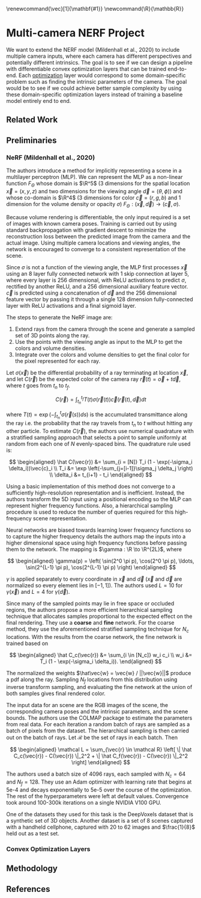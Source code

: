 \renewcommand{\vec}[1]{\mathbf{#1}}
\newcommand{\R}{\mathbb{R}}


# Multi-camera NERF Project

We want to extend the NERF model (Mildenhall et al., 2020) to include multiple
camera inputs, where each camera has different perspectives and potentially
different intrinsics. The goal is to see if we can design a pipeline with
differentiable convex optimization layers that can be trained end-to-end. Each
[optimization](optimization.md) layer would correspond to some domain-specific problem such as
finding the intrinsic parameters of the camera. The goal would be to see if we
could achieve better sample complexity by using these domain-specific
optimization layers instead of training a baseline model entirely end to end.

## Related Work

## Preliminaries

### NeRF (Mildenhall et al., 2020)

The authors introduce a  method for implicitly representing a scene in a
multilayer perceptron (MLP).  We can represent the MLP as a non-linear function
$F_\Theta$ whose domain is $\R^5$ (3 dimensions for the spatial location
$\vec{x} = (x, y, z)$ and two dimensions for the viewing angle
$\vec{d} = (\theta, \phi)$) and whose co-domain is $\R^4$ (3 dimensions for color
$\vec{c} = (r, g, b)$ and 1 dimension for the volume density or opacity $\sigma$)
$F_\Theta : (\vec{x}, \vec{d}) \to (\vec{c}, \sigma)$.

Because volume rendering is differentiable, the only input required is a set of
images with known camera poses. Training is carried out by using standard
backpropagation with gradient descent to minimize the reconstruction loss
between the predicted image from the camera and the actual image. Using
multiple camera locations and viewing angles, the network is encouraged to
converge to a consistent representation of the scene.

Since $\sigma$ is not a function of the viewing angle, the MLP first processes
$\vec{x}$ using an 8 layer fully connected network with 1 skip connection at
layer 5, where every layer is 256 dimensional, with ReLU activations to predict
$\sigma$, rectified by another ReLU, and a 256 dimensional auxiliary feature
vector. $\vec{c}$ is predicted using a concatenation of $\vec{d}$ and the 256
dimensional feature vector by passing it through a single 128 dimension
fully-connected layer with ReLU activations and a final sigmoid layer.

The steps to generate the NeRF image are:

1. Extend rays from the camera through the scene and generate a sampled set of
   3D points along the ray.
2. Use the points with the viewing angle as input to the MLP to get the colors
   and volume densities.
3. Integrate over the colors and volume densities to get the final color for
   the pixel represented for each ray.

Let $\sigma(\vec{x})$ be the differential probability of a ray terminating at
location $\vec{x}$, and let $C(\vec{r})$ be the expected color of the camera
ray $\vec{r}(t) = \vec{o} + t \vec{d}$, where $t$ goes from $t_n$ to  $t_f$.

$$
C(\vec{r}) = \int_{t_n}^{t_f} T(t)\sigma(\vec{r}(t))\vec{c}(\vec{r}(t), \vec{d}) dt
$$

where $T(t) = \exp \left(-\int_{t_n}^{t}\sigma(\vec{r}(s))ds\right)$ is
the accumulated transmittance along the ray i.e. the probability that the ray
travels from $t_n$ to $t$ without hitting any other particle. To estimate
$C(\vec{r})$, the authors use numerical quadrature with a stratified sampling
approach that selects a point to sample uniformly at random from each one of $N$
evenly-spaced bins. The quadrature rule used is:

$$
\begin{aligned}
\hat C(\vec{r}) &= \sum_{i = [N]} T_i (1 - \exp(-\sigma_i \delta_i))\vec{c}_i \\
T_i &= \exp \left(-\sum_{j=[i-1]}\sigma_j \delta_j \right) \\
\delta_i &= t_{i+1} - t_i
\end{aligned}
$$

Using a basic implementation of this method does not converge to a sufficiently
high-resolution representation and is inefficient. Instead, the authors
transform the 5D input using a positional encoding so the MLP can represent
higher frequency functions. Also, a hierarchical sampling procedure is used to
reduce the number of queries required for this high-frequency scene
representation.

Neural networks are biased towards learning lower frequency functions so to
capture the higher frequency details the authors map the inputs into a higher
dimensional space using high frequency functions before passing them to the
network. The mapping is $\gamma : \R \to \R^{2L}$, where

$$
\begin{aligned}
\gamma(p) = \left( \sin(2^0 \pi p), \cos(2^0 \pi p), \ldots, \sin(2^{L-1} \pi p), \cos(2^{L-1} \pi p) \right)
\end{aligned}
$$ 

$\gamma$ is applied separately to every coordinate in $\vec{x}$ and $\vec{d}$
($\vec{x}$ and $\vec{d}$ are normalized so every element lies in $[-1, 1]$).
The authors used $L = 10$ for $\gamma(\vec{x})$ and $L = 4$ for  $\gamma(\vec{d})$.

Since many of the sampled points may lie in free space or occluded regions, the
authors propose a more efficient hierarchical sampling technique that allocates
samples proportional to the expected effect on the final rendering. They use
a **coarse** and **fine** network. For the coarse method, they use the
aforementioned stratified sampling technique for $N_c$ locations. With the
results from the coarse network, the fine network is trained based on 

$$
\begin{aligned}
\hat C_c(\vec{r}) &= \sum_{i \in [N_c]} w_i c_i \\
w_i &= T_i (1 - \exp(-\sigma_i \delta_i)).
\end{aligned}
$$ 

The normalized the weights $\hat\vec{w} = \vec{w} / ||\vec{w}||$ produce a pdf
along the ray. Sampling $N_f$ locations from this distribution using inverse
transform sampling, and evaluating the fine network at the union of both
samples gives final rendered color.

The input data for an scene are the RGB images of the scene, the corresponding
camera poses and the intrinsic parameters, and the scene bounds. The authors
use the COLMAP package to estimate the parameters from real data. For each
iteration a random batch of rays are sampled as a batch of pixels from the
dataset. The hierarchical sampling is then carried out on the batch of rays.
Let $\mathcal R$ be the set of rays in each batch. Then

$$
\begin{aligned}
\mathcal L = \sum_{\vec{r} \in \mathcal R} \left[ \| \hat C_c(\vec{r}) - C(\vec{r}) \|_2^2 + \| \hat C_f(\vec{r}) - C(\vec{r}) \|_2^2 \right]
\end{aligned}
$$ 

The authors used a batch size of 4096 rays, each sampled with $N_c = 64$ and
$N_f = 128$. They use an Adam optimizer with learning rate that begins at 5e-4
and decays exponentially to 5e-5 over the course of the optimization. The rest
of the hyperparameters were left at default values. Convergence took around
100-300k iterations on a single NVIDIA V100 GPU.

One of the datasets they used for this task is the DeepVoxels dataset that is a
synthetic set of 3D objects. Another dataset is a set of 8 scenes captured with
a handheld cellphone, captured with 20 to 62 images and $\frac{1}{8}$ held out
as a test set.

### Convex Optimization Layers

## Methodology

## References
